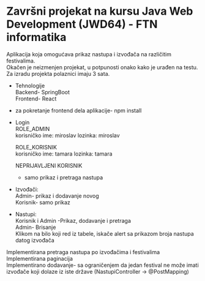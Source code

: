 # Završni projekat na kursu Java Web Development (JWD64) - FTN informatika<br>

  Aplikacija koja omogućava prikaz nastupa i izvođača na različitim festivalima.<br>
  Okačen je neizmenjen projekat, u potpunosti onako kako je urađen na testu.<br>
  Za izradu projekta polaznici imaju 3 sata.<br>

 * Tehnologije <br>
  Backend- SpringBoot <br>
  Frontend- React<br>

- za pokretanje frontend dela aplikacije- npm install<br>

* Login <br>
  ROLE_ADMIN <br>
  korisničko ime: miroslav    lozinka: miroslav<br>
  
  ROLE_KORISNIK<br>
  korisničko ime: tamara      lozinka: tamara<br>

  NEPRIJAVLJENI KORISNIK<br>
  - samo prikaz i pretraga nastupa<br>

 * Izvođači:<br>
  Admin- prikaz i dodavanje novog<br>
  Korisnik- samo prikaz<br>

 * Nastupi:<br>
  Korisnik i Admin -Prikaz, dodavanje i pretraga <br>
  Admin- Brisanje<br>
  Klikom na bilo koji red iz tabele, iskače alert sa prikazom broja nastupa datog izvođača<br>
  
  Implementirana pretraga nastupa po izvođačima i festivalima <br>
  Implementirana paginacija<br>
  Implementirano dodavanje- sa ograničenjem da jedan festival ne može imati izvođače koji dolaze iz iste države (NastupiController -> @PostMapping)<br>

